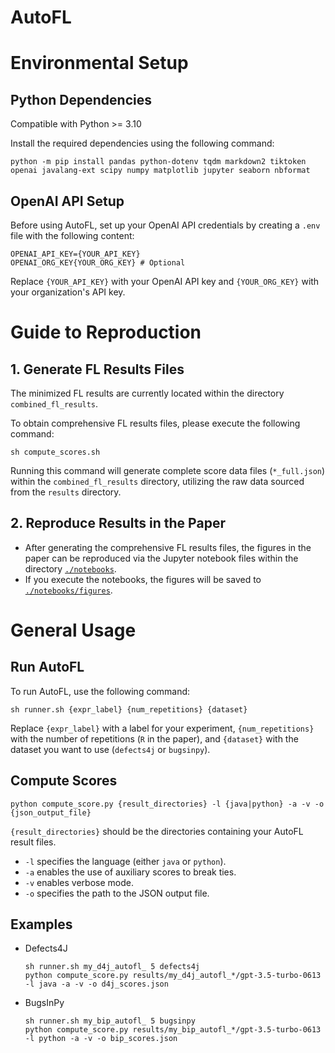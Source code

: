 # AutoFL

# Environmental Setup
## Python Dependencies
Compatible with Python >= 3.10

Install the required dependencies using the following command:

```shell
python -m pip install pandas python-dotenv tqdm markdown2 tiktoken openai javalang-ext scipy numpy matplotlib jupyter seaborn nbformat
```

## OpenAI API Setup
Before using AutoFL, set up your OpenAI API credentials by creating a `.env` file with the following content:

```shell
OPENAI_API_KEY={YOUR_API_KEY}
OPENAI_ORG_KEY{YOUR_ORG_KEY} # Optional
```
Replace `{YOUR_API_KEY}` with your OpenAI API key and `{YOUR_ORG_KEY}` with your organization's API key.

# Guide to Reproduction

## 1. Generate FL Results Files

The minimized FL results are currently located within the directory `combined_fl_results`.

To obtain comprehensive FL results files, please execute the following command:
```shell
sh compute_scores.sh
```
Running this command will generate complete score data files (`*_full.json`) within the `combined_fl_results` directory, utilizing the raw data sourced from the `results` directory.

## 2. Reproduce Results in the Paper

- After generating the comprehensive FL results files, the figures in the paper can be reproduced via the Jupyter notebook files within the directory [`./notebooks`](./notebooks/).
- If you execute the notebooks, the figures will be saved to [`./notebooks/figures`](./notebooks/figures/).


# General Usage

## Run AutoFL

To run AutoFL, use the following command:
```shell
sh runner.sh {expr_label} {num_repetitions} {dataset}
```

Replace `{expr_label}` with a label for your experiment, `{num_repetitions}` with the number of repetitions (`R` in the paper), and `{dataset}` with the dataset you want to use (`defects4j` or `bugsinpy`).

## Compute Scores
```shell
python compute_score.py {result_directories} -l {java|python} -a -v -o {json_output_file}
```

`{result_directories}` should be the directories containing your AutoFL result files.
- `-l` specifies the language (either `java` or `python`).
- `-a` enables the use of auxiliary scores to break ties.
- `-v` enables verbose mode.
- `-o` specifies the path to the JSON output file.

## Examples

- Defects4J
    ```shell
    sh runner.sh my_d4j_autofl_ 5 defects4j
    python compute_score.py results/my_d4j_autofl_*/gpt-3.5-turbo-0613 -l java -a -v -o d4j_scores.json
    ```
- BugsInPy
    ```shell
    sh runner.sh my_bip_autofl_ 5 bugsinpy
    python compute_score.py results/my_bip_autofl_*/gpt-3.5-turbo-0613 -l python -a -v -o bip_scores.json
    ```